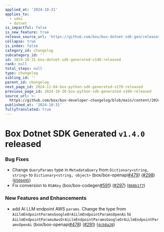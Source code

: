 ```yaml
---
applied_at: '2024-10-31'
applies_to:
  - sdks
  - dotnet
is_impactful: false
is_new_feature: true
release_source_url: 'https://github.com/box/box-dotnet-sdk-gen/releases/tag/v1.4.0'
collapse: true
is_index: false
category_id: changelog
subcategory_id: ''
id: 2024-10-31-box-dotnet-sdk-generated-v140-released
rank: null
total_steps: null
type: changelog
sibling_id: ''
parent_id: changelog
next_page_id: 2024-11-04-box-python-sdk-generated-v170-released
previous_page_id: 2024-10-30-box-python-sdk-generated-v160-released
source_url: >-
  https://github.com/box/box-developer-changelog/blob/main/content/2024/10-31-box-dotnet-sdk-generated-v140-released.md
published_at: '2024-10-31'
fullyTranslated: true
---
```

# Box Dotnet SDK Generated `v1.4.0` released

### Bug Fixes

* Change `QueryParams` type in `MetadataQuery` from `Dictionary<string, string>` to `Dictionary<string, object>` (box/box-openapi[#479][1]) ([#298][2]) ([`656b495`][3])
* Fix conversion to `RSAKey` (box/box-codegen[#591][4]) ([#297][5]) ([`068b1f7`][6])

### New Features and Enhancements

* add AI LLM endpoint AWS `params`. Change the type from `AiLlmEndpointParamsGoogleOrAiLlmEndpointParamsOpenAi` to `AiLlmEndpointParamsAwsOrAiLlmEndpointParamsGoogleOrAiLlmEndpointParamsOpenAi` (box/box-openapi[#478][7]) ([#291][8]) ([`dcb8a20`][9])

[1]: https://github.com/box/box-codegen/issues/479

[2]: https://github.com/box/box-codegen/issues/298

[3]: https://github.com/box/box-codegen/commit/656b495bea779879bb82b2cda0cca5a30a8ad8ca

[4]: https://github.com/box/box-codegen/issues/591

[5]: https://github.com/box/box-codegen/issues/297

[6]: https://github.com/box/box-codegen/commit/068b1f7b3ea3c62647e03e0e17176bde049949db

[7]: https://github.com/box/box-codegen/issues/478

[8]: https://github.com/box/box-codegen/issues/291

[9]: https://github.com/box/box-codegen/commit/dcb8a201577be08b644266c157db45cd6797c71c
